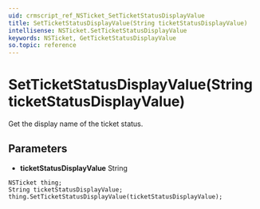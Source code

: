 ```yaml
---
uid: crmscript_ref_NSTicket_SetTicketStatusDisplayValue
title: SetTicketStatusDisplayValue(String ticketStatusDisplayValue)
intellisense: NSTicket.SetTicketStatusDisplayValue
keywords: NSTicket, GetTicketStatusDisplayValue
so.topic: reference
---
```


# SetTicketStatusDisplayValue(String ticketStatusDisplayValue)

Get the display name of the ticket status.

## Parameters

* **ticketStatusDisplayValue** String

```crmscript
NSTicket thing;
String ticketStatusDisplayValue;
thing.SetTicketStatusDisplayValue(ticketStatusDisplayValue);
```

